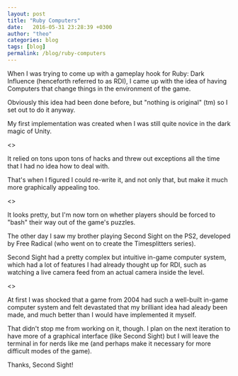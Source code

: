 ```yaml
---
layout: post
title: "Ruby Computers"
date:   2016-05-31 23:28:39 +0300
author: "theo"
categories: blog
tags: [blog]
permalink: /blog/ruby-computers
---
```


When I was trying to come up with a gameplay hook for Ruby: Dark Influence (henceforth referred to as RDI), I came up with the idea of having Computers that change things in the environment of the game.

Obviously this idea had been done before, but "nothing is original" (tm) so I set out to do it anyway.

My first implementation was created when I was still quite novice in the dark magic of Unity.

<<Screenshot of first implementation here>>

It relied on tons upon tons of hacks and threw out exceptions all the time that I had no idea how to deal with.

That's when I figured I could re-write it, and not only that, but make it much more graphically appealing too.

<<Screenshot of current implementation here>>

It looks pretty, but I'm now torn on whether players should be forced to "bash" their way out of the game's puzzles.

The other day I saw my brother playing Second Sight on the PS2, developed by Free Radical (who went on to create the Timesplitters series).

Second Sight had a pretty complex but intuitive in-game computer system, which had a lot of features I had already thought up for RDI, such as watching a live camera feed from an actual camera inside the level.

<<Screenshot of Second Sight computer>>

At first I was shocked that a game from 2004 had such a well-built in-game computer system and felt devastated that my brilliant idea had aleady been made, and much better than I would have implemented it myself.

That didn't stop me from working on it, though. I plan on the next iteration to have more of a graphical interface (like Second Sight) but I will leave the terminal in for nerds like me (and perhaps make it necessary for more difficult modes of the game).

Thanks, Second Sight!


